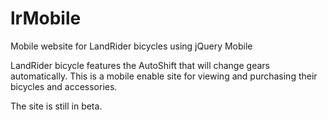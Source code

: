 # lrMobile
Mobile website for LandRider bicycles using jQuery Mobile

LandRider bicycle features the AutoShift that will change gears automatically.
This is a mobile enable site for viewing and purchasing their bicycles and accessories.

The site is still in beta.
